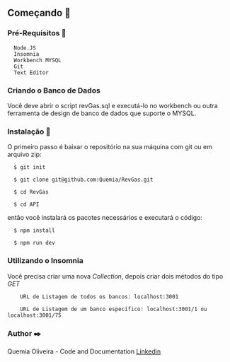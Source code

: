 ## Começando :rocket:


### Pré-Requisitos :page_with_curl:

```shell
  Node.JS
  Insomnia
  Workbench MYSQL
  Git
  Text Editor
```

### Criando o Banco de Dados

  Você deve abrir o script revGas.sql e executá-lo no workbench ou outra ferramenta de design de banco de dados que suporte o MYSQL.


### Instalação :wrench:

O primeiro passo é baixar o repositório na sua máquina com git ou em arquivo zip:

```shell
  $ git init

  $ git clone git@github.com:Quemia/RevGas.git

  $ cd RevGas

  $ cd API
```

então você instalará os pacotes necessários e executará o código:

```shell
  $ npm install

  $ npm run dev
```

### Utilizando o Insomnia

Você precisa criar uma nova *Collection*, depois criar dois métodos do tipo *GET*

```shell
    URL de Listagem de todos os bancos: localhost:3001

    URL de Listagem de um banco específico: localhost:3001/1 ou localhost:3001/75
```

### Author :black_nib:
Quemia Oliveira - Code and Documentation [Linkedin](https://www.linkedin.com/in/quemia-caroline-alves-de-oliveira-635042209/)
